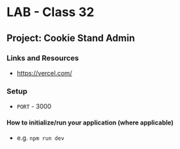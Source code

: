 # LAB - Class 32
## Project: Cookie Stand Admin


### Links and Resources

- https://vercel.com/

### Setup


- `PORT` - 3000

#### How to initialize/run your application (where applicable)

- e.g. `npm run dev`
